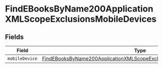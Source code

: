 # FindEBooksByName200ApplicationXMLScopeExclusionsMobileDevices


## Fields

| Field                                                                                                                                                                             | Type                                                                                                                                                                              | Required                                                                                                                                                                          | Description                                                                                                                                                                       |
| --------------------------------------------------------------------------------------------------------------------------------------------------------------------------------- | --------------------------------------------------------------------------------------------------------------------------------------------------------------------------------- | --------------------------------------------------------------------------------------------------------------------------------------------------------------------------------- | --------------------------------------------------------------------------------------------------------------------------------------------------------------------------------- |
| `mobileDevice`                                                                                                                                                                    | [FindEBooksByName200ApplicationXMLScopeExclusionsMobileDevicesMobileDevice](../../models/operations/findebooksbyname200applicationxmlscopeexclusionsmobiledevicesmobiledevice.md) | :heavy_minus_sign:                                                                                                                                                                | N/A                                                                                                                                                                               |